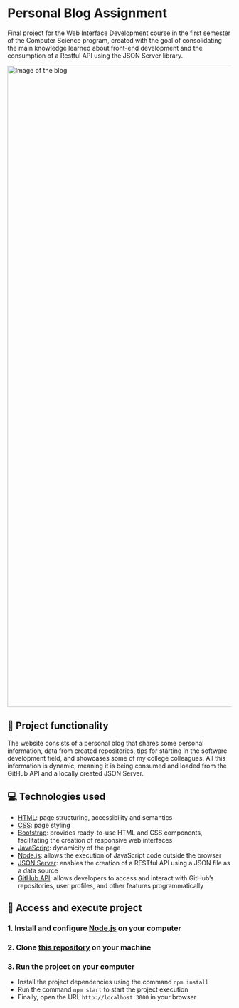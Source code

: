 # Personal Blog Assignment

Final project for the Web Interface Development course in the first semester of the Computer Science program, created with the goal of consolidating the main knowledge learned about front-end development and the consumption of a Restful API using the JSON Server library.

<img width="1440" alt="Image of the blog" src="https://github.com/ArturColen/PersonalBlogAssignment/assets/96635074/8e58637e-153d-408f-ab89-368ec3cbda0a">

## 🔨 Project functionality

The website consists of a personal blog that shares some personal information, data from created repositories, tips for starting in the software development field, and showcases some of my college colleagues. All this information is dynamic, meaning it is being consumed and loaded from the GitHub API and a locally created JSON Server.

## 💻 Technologies used
* [HTML](https://developer.mozilla.org/pt-BR/docs/Web/HTML): page structuring, accessibility and semantics
* [CSS](https://developer.mozilla.org/pt-BR/docs/Web/CSS): page styling
* [Bootstrap](https://getbootstrap.com/docs/4.1/getting-started/introduction/): provides ready-to-use HTML and CSS components, facilitating the creation of responsive web interfaces
* [JavaScript](https://developer.mozilla.org/pt-BR/docs/Web/JavaScript): dynamicity of the page
* [Node.js](https://nodejs.org/pt-br/docs): allows the execution of JavaScript code outside the browser
* [JSON Server](https://github.com/typicode/json-server/blob/v0/README.md): enables the creation of a RESTful API using a JSON file as a data source
* [GitHub API](https://docs.github.com/pt/rest): allows developers to access and interact with GitHub’s repositories, user profiles, and other features programmatically

## 📁 Access and execute project
### 1. Install and configure [Node.js](https://nodejs.org/en/download/) on your computer
### 2. Clone [this repository](https://github.com/ArturColen/PersonalBlogAssignment) on your machine
### 3. Run the project on your computer
* Install the project dependencies using the command `npm install`
* Run the command `npm start` to start the project execution
* Finally, open the URL `http://localhost:3000` in your browser
